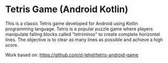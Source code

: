 # Tetris Game (Android Kotlin)

This is a classic Tetris game developed for Android using Kotlin programming language. Tetris is a popular puzzle game where players manipulate falling blocks called "tetriminos" to create complete horizontal lines. The objective is to clear as many lines as possible and achieve a high score.

Work based on: https://github.com/d-lehel/tetris-android-game

